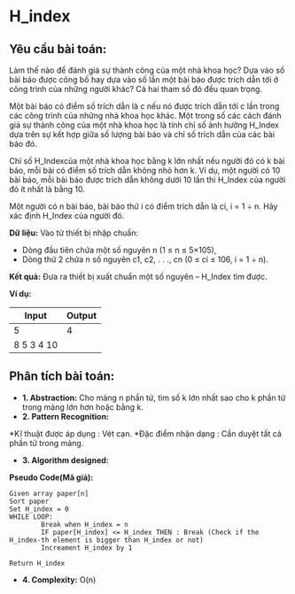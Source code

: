# H_index

## Yêu cầu bài toán:

Làm thế nào để đánh giá sự thành công của một nhà khoa học?  Dựa vào số bài báo được công bố hay dựa vào số lần một bài báo được trích dẫn tới ở công trình của những người khác? Cả hai tham số đó đều quan trọng.

Một bài báo có điểm số trích dẫn là c nếu nó được trích dẫn tới c lần trong các công trình của những nhà khoa học khác. Một trong số các cách đánh giá sự thành công của một nhà khoa học là tính chỉ số ảnh hưởng H_Index dựa trên sự kết hợp giữa số lượng bài báo và chỉ số trích dẫn của các bài báo đó.

Chỉ số H_Indexcủa một nhà khoa học bằng k lớn nhất nếu người đó có k bài báo, mỗi bài có điểm số trích dẫn không nhỏ hơn k. Ví dụ, một người có 10 bài báo, mỗi bài báo được trích dẫn không dưới 10 lần thì H_Index của người đó ít nhất là bằng 10.

Một người có n bài báo, bài báo thứ i có điểm trích dẫn là ci, i = 1 ÷ n. Hãy xác định H_Index của người đó.

**Dữ liệu:** Vào từ thiết bị nhập chuẩn:

* Dòng đầu tiên chứa một số nguyên n (1 ≤ n ≤ 5×105),
* Dòng thứ 2 chứa n số nguyên c1, c2, . . ., cn (0 ≤ ci ≤ 106, i = 1 ÷ n).

**Kết quả:** Đưa ra thiết bị xuất chuẩn một số nguyên – H_Index tìm được.

**Ví dụ:**

| Input    | Output |
|----------|--------|
|5         | 4      |
|8 5 3 4 10|        |

## Phân tích bài toán:

* **1. Abstraction:** 
Cho mảng n phần tử, tìm số k lớn nhất sao cho k phần tử trong mảng lớn hơn hoặc bằng k.
* **2. Pattern Recognition:**

*Kĩ thuật được áp dụng : Vét cạn.
*Đặc điểm nhận dạng : Cần duyệt tất cả phần tử trong mảng.

* **3. Algorithm designed:**

**Pseudo Code(Mã giả):**

```[python3]
Given array paper[n]
Sort paper
Set H_index = 0
WHILE LOOP:
        Break when H_index = n
        IF paper[H_index] <= H_index THEN : Break (Check if the H_index-th element is bigger than H_index or not)
        Increament H_index by 1
        
Return H_index
```
* **4. Complexity:**
O(n)

        
